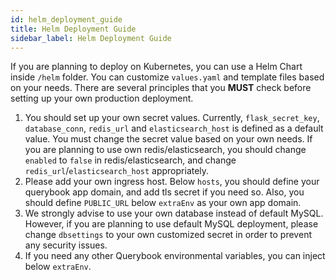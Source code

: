 ```yaml
---
id: helm_deployment_guide
title: Helm Deployment Guide
sidebar_label: Helm Deployment Guide
---
```


If you are planning to deploy on Kubernetes, you can use a Helm Chart inside `/helm` folder. You can customize `values.yaml` and template files based on your needs. There are several principles that you **MUST** check before setting up your own production deployment.

1. You should set up your own secret values. Currently, `flask_secret_key`, `database_conn`, `redis_url` and `elasticsearch_host` is defined as a default value. You must change the secret value based on your own needs. If you are planning to use own redis/elasticsearch, you should change `enabled` to `false` in redis/elasticsearch, and change `redis_url`/`elasticsearch_host` appropriately.
2. Please add your own ingress host. Below `hosts`, you should define your querybook app domain, and add tls secret if you need so. Also, you should define `PUBLIC_URL` below `extraEnv` as your own app domain.
3. We strongly advise to use your own database instead of default MySQL. However, if you are planning to use default MySQL deployment, please change `dbsettings` to your own customized secret in order to prevent any security issues.
4. If you need any other Querybook environmental variables, you can inject below `extraEnv`.
